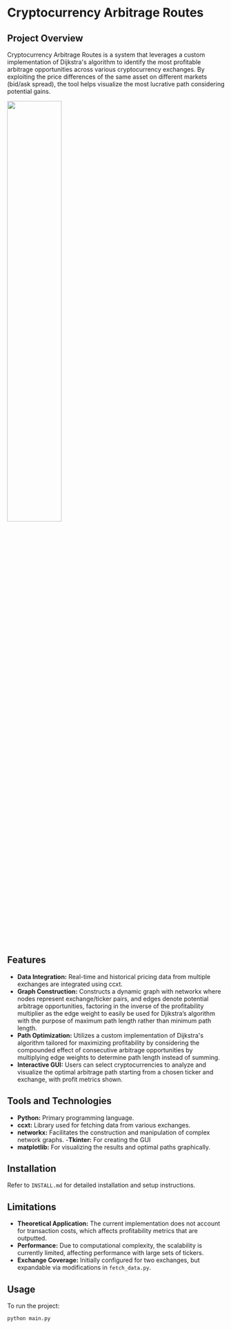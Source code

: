 # Cryptocurrency Arbitrage Routes

## Project Overview
Cryptocurrency Arbitrage Routes is a system that leverages a custom implementation of Dijkstra's algorithm to identify the most profitable arbitrage opportunities across various cryptocurrency exchanges. By exploiting the price differences of the same asset on different markets (bid/ask spread), the tool helps visualize the most lucrative path considering potential gains.

<img src="https://github.com/kmehra05/CryptoArbitrageRoutes/assets/17500616/a61a0e5a-e91e-439e-8487-20168d8302d6" width="50%">

## Features
- **Data Integration:** Real-time and historical pricing data from multiple exchanges are integrated using ccxt.
- **Graph Construction:** Constructs a dynamic graph with networkx where nodes represent exchange/ticker pairs, and edges denote potential arbitrage opportunities, factoring in the inverse of the profitability multiplier as the edge weight to easily be used for Djikstra’s algorithm with the purpose of maximum path length rather than minimum path length.
- **Path Optimization:** Utilizes a custom implementation of Dijkstra's algorithm tailored for maximizing profitability by considering the compounded effect of consecutive arbitrage opportunities by multiplying edge weights to determine path length instead of summing.
- **Interactive GUI:** Users can select cryptocurrencies to analyze and visualize the optimal arbitrage path starting from a chosen ticker and exchange, with profit metrics shown.

## Tools and Technologies
- **Python:** Primary programming language.
- **ccxt:** Library used for fetching data from various exchanges.
- **networkx:** Facilitates the construction and manipulation of complex network graphs.
-**Tkinter:** For creating the GUI
- **matplotlib:** For visualizing the results and optimal paths graphically.

## Installation
Refer to `INSTALL.md` for detailed installation and setup instructions.

## Limitations
- **Theoretical Application:** The current implementation does not account for transaction costs, which affects profitability metrics that are outputted.
- **Performance:** Due to computational complexity, the scalability is currently limited, affecting performance with large sets of tickers.
- **Exchange Coverage:** Initially configured for two exchanges, but expandable via modifications in `fetch_data.py`.

## Usage
To run the project:
```bash
python main.py
```
